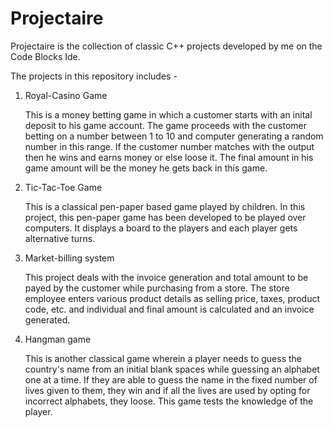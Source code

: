 # Projectaire
Projectaire is the collection of classic C++ projects developed by me on the Code Blocks Ide.

The projects in this repository includes -

  1. Royal-Casino Game
  
      This is a money betting game in which a customer starts with an inital deposit to his game account. The game proceeds with the             customer betting on a number between 1 to 10 and computer generating a random number in this range. If the customer number matches         with the output then he wins and earns money or else loose it. The final amount in his game amount will be the money he gets back in       this game.
  
  
  2. Tic-Tac-Toe Game
  
      This is a classical pen-paper based game played by children. In this project, this pen-paper game has been developed to be played           over computers. It displays a board to the players and each player gets alternative turns.
  
  
  3. Market-billing system
  
      This project deals with the invoice generation and total amount to be payed by the customer while purchasing from a store. The store       employee enters various product details as selling price, taxes, product code, etc. and individual and final amount is calculated and       an invoice generated.
  
  
  4. Hangman game
  
      This is another classical game wherein a player needs to guess the country's name from an initial blank spaces while guessing an           alphabet one at a time. If they are able to guess the name in the fixed number of lives given to them, they win and if all the lives       are used by opting for incorrect alphabets, they loose. This game tests the knowledge of the player.
